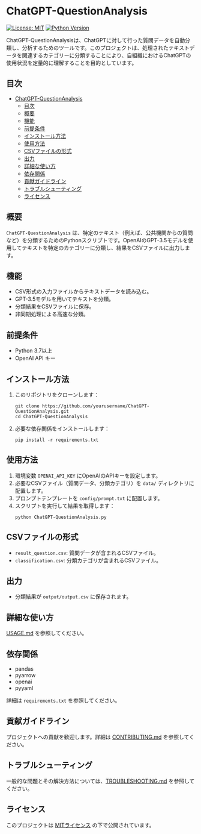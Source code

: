 # ChatGPT-QuestionAnalysis

[![License: MIT](https://img.shields.io/badge/License-MIT-yellow.svg)](https://opensource.org/licenses/MIT)
[![Python Version](https://img.shields.io/badge/python-3.7%2B-blue)](https://www.python.org/downloads/)

ChatGPT-QuestionAnalysisは、ChatGPTに対して行った質問データを自動分類し、分析するためのツールです。このプロジェクトは、処理されたテキストデータを関連するカテゴリーに分類することにより、自組織におけるChatGPTの使用状況を定量的に理解することを目的としています。

## 目次

- [ChatGPT-QuestionAnalysis](#chatgpt-questionanalysis)
  - [目次](#目次)
  - [概要](#概要)
  - [機能](#機能)
  - [前提条件](#前提条件)
  - [インストール方法](#インストール方法)
  - [使用方法](#使用方法)
  - [CSVファイルの形式](#csvファイルの形式)
  - [出力](#出力)
  - [詳細な使い方](#詳細な使い方)
  - [依存関係](#依存関係)
  - [貢献ガイドライン](#貢献ガイドライン)
  - [トラブルシューティング](#トラブルシューティング)
  - [ライセンス](#ライセンス)

## 概要
`ChatGPT-QuestionAnalysis` は、特定のテキスト（例えば、公共機関からの質問など）を分類するためのPythonスクリプトです。OpenAIのGPT-3.5モデルを使用してテキストを特定のカテゴリーに分類し、結果をCSVファイルに出力します。

## 機能
- CSV形式の入力ファイルからテキストデータを読み込む。
- GPT-3.5モデルを用いてテキストを分類。
- 分類結果をCSVファイルに保存。
- 非同期処理による高速な分類。

## 前提条件
- Python 3.7以上
- OpenAI API キー

## インストール方法
1. このリポジトリをクローンします：
   ```
   git clone https://github.com/yourusername/ChatGPT-QuestionAnalysis.git
   cd ChatGPT-QuestionAnalysis
   ```

2. 必要な依存関係をインストールします：
   ```
   pip install -r requirements.txt
   ```

## 使用方法
1. 環境変数 `OPENAI_API_KEY` にOpenAIのAPIキーを設定します。
2. 必要なCSVファイル（質問データ、分類カテゴリ）を `data/` ディレクトリに配置します。
3. プロンプトテンプレートを `config/prompt.txt` に配置します。
4. スクリプトを実行して結果を取得します：
   ```
   python ChatGPT-QuestionAnalysis.py
   ```

## CSVファイルの形式
- `result_question.csv`: 質問データが含まれるCSVファイル。
- `classification.csv`: 分類カテゴリが含まれるCSVファイル。

## 出力
- 分類結果が `output/output.csv` に保存されます。

## 詳細な使い方
[USAGE.md](USAGE.md) を参照してください。

## 依存関係
- pandas
- pyarrow
- openai
- pyyaml

詳細は `requirements.txt` を参照してください。

## 貢献ガイドライン
プロジェクトへの貢献を歓迎します。詳細は [CONTRIBUTING.md](CONTRIBUTING.md) を参照してください。

## トラブルシューティング
一般的な問題とその解決方法については、[TROUBLESHOOTING.md](TROUBLESHOOTING.md) を参照してください。

## ライセンス
このプロジェクトは [MITライセンス](LICENSE) の下で公開されています。